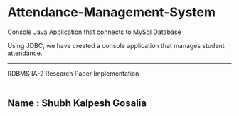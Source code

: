 # Attendance-Management-System
Console Java Application that connects to MySql Database

Using JDBC, we have created a console application that manages student attendance.

---------------------------------------------------------------------------------
RDBMS IA-2 Research Paper Implementation<br/><br/>
## Name : Shubh Kalpesh Gosalia

